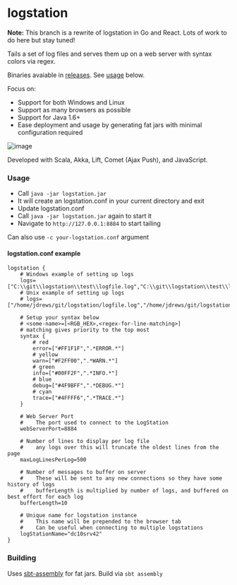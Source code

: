 # logstation #

**Note:** This branch is a rewrite of logstation in Go and React. Lots of work to do here but stay tuned!

Tails a set of log files and serves them up on a web server with syntax colors via regex. 

Binaries avaiable in [releases](https://github.com/jdrews/logstation/releases). See [usage](https://github.com/jdrews/logstation#usage) below.

Focus on:
- Support for both Windows and Linux
- Support as many browsers as possible
- Support for Java 1.6+
- Ease deployment and usage by generating fat jars with minimal configuration required

![image](https://user-images.githubusercontent.com/172766/42130891-cc14e292-7cc0-11e8-8db6-5f136254172b.png)

Developed with Scala, Akka, Lift, Comet (Ajax Push), and JavaScript. 

### Usage ###
* Call `java -jar logstation.jar` 
* It will create an logstation.conf in your current directory and exit
* Update logstation.conf 
* Call `java -jar logstation.jar` again to start it
* Navigate to `http://127.0.0.1:8884` to start tailing

Can also use `-c your-logstation.conf` argument

#### logstation.conf example ####

```
logstation {
    # Windows example of setting up logs
    logs=["C:\\git\\logstation\\test\\logfile.log","C:\\git\\logstation\\test\\logfile2.log"]
    # Unix example of setting up logs
    # logs=["/home/jdrews/git/logstation/logfile.log","/home/jdrews/git/logstation/logfile2.log"]

    # Setup your syntax below
    # <some-name>=[<RGB_HEX>,<regex-for-line-matching>]
    # matching gives priority to the top most
    syntax {
        # red
        error=["#FF1F1F",".*ERROR.*"]
        # yellow
        warn=["#F2FF00",".*WARN.*"]
        # green
        info=["#00FF2F",".*INFO.*"]
        # blue
        debug=["#4F9BFF",".*DEBUG.*"]
        # cyan
        trace=["#4FFFF6",".*TRACE.*"]
    }

    # Web Server Port
    #    The port used to connect to the LogStation
    webServerPort=8884

    # Number of lines to display per log file
    #    any logs over this will truncate the oldest lines from the page
    maxLogLinesPerLog=500

    # Number of messages to buffer on server
    #    These will be sent to any new connections so they have some history of logs
    #    bufferLength is multiplied by number of logs, and buffered on best effort for each log
    bufferLength=10
    
    # Unique name for logstation instance
    #    This name will be prepended to the browser tab
    #    Can be useful when connecting to multiple logstations
    logStationName="dc10srv42"
}
```

### Building ###

Uses [sbt-assembly](https://github.com/sbt/sbt-assembly) for fat jars. Build via 
`sbt assembly`
